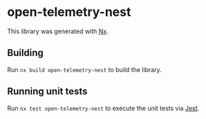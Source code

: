 # open-telemetry-nest

This library was generated with [Nx](https://nx.dev).

## Building

Run `nx build open-telemetry-nest` to build the library.

## Running unit tests

Run `nx test open-telemetry-nest` to execute the unit tests via [Jest](https://jestjs.io).
